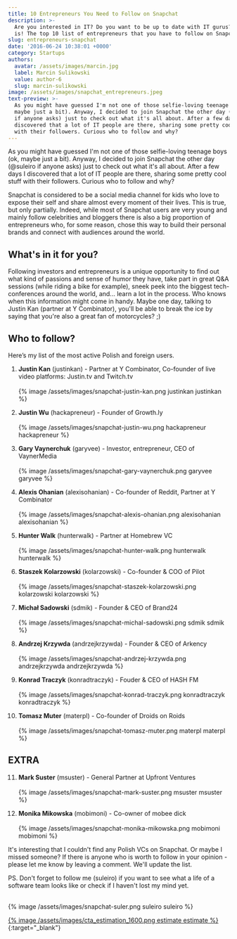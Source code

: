 ```yaml
---
title: 10 Entrepreneurs You Need to Follow on Snapchat
description: >-
  Are you interested in IT? Do you want to be up to date with IT gurus? Here it
  is! The top 10 list of entrepreneurs that you have to follow on Snapchat!
slug: entrepreneurs-snapchat
date: '2016-06-24 10:38:01 +0000'
category: Startups
authors:
  avatar: /assets/images/marcin.jpg
  label: Marcin Sulikowski
  value: author-6
  slug: marcin-sulikowski
image: /assets/images/snapchat_entrepreneurs.jpeg
text-preview: >-
  As you might have guessed I'm not one of those selfie-loving teenage boys (ok,
  maybe just a bit). Anyway, I decided to join Snapchat the other day (@suleiro
  if anyone asks) just to check out what it's all about. After a few days I
  discovered that a lot of IT people are there, sharing some pretty cool stuff
  with their followers. Curious who to follow and why?
---
```

As you might have guessed I'm not one of those selfie-loving teenage boys (ok, maybe just a bit). Anyway, I decided to join Snapchat the other day (@suleiro if anyone asks) just to check out what it's all about. After a few days I discovered that a lot of IT people are there, sharing some pretty cool stuff with their followers. Curious who to follow and why?

Snapchat is considered to be a social media channel for kids who love to expose their self and share almost every moment of their lives. This is true, but only partially. Indeed, while most of Snapchat users are very young and mainly follow celebrities and bloggers there is also a big proportion of entrepreneurs who, for some reason, chose this way to build their personal brands and connect with audiences around the world.

## What's in it for you?

Following investors and entrepreneurs is a unique opportunity to find out what kind of passions and sense of humor they have, take part in great Q&A sessions (while riding a bike for example), sneek peek into the biggest tech-conferences around the world, and... learn a lot in the process. Who knows when this information might come in handy. Maybe one day, talking to Justin Kan (partner at Y Combinator), you'll be able to break the ice by saying that you're also a great fan of motorcycles? ;)

## Who to follow?

Here’s my list of the most active Polish and foreign users.

1. **Justin Kan** (justinkan) - Partner at Y Combinator, Co-founder of live video platforms: Justin.tv and Twitch.tv
    <br><br>
    {% image /assets/images/snapchat-justin-kan.png justinkan justinkan %}

2. **Justin Wu** (hackapreneur) - Founder of Growth.ly
    <br><br>
    {% image /assets/images/snapchat-justin-wu.png hackapreneur hackapreneur %}

3. **Gary Vaynerchuk** (garyvee) - Investor, entrepreneur, CEO of VaynerMedia
    <br><br>
    {% image /assets/images/snapchat-gary-vaynerchuk.png garyvee garyvee %}

4. **Alexis Ohanian** (alexisohanian) - Co-founder of Reddit, Partner at Y Combinator
    <br><br>
    {% image /assets/images/snapchat-alexis-ohanian.png alexisohanian alexisohanian %}

5. **Hunter Walk** (hunterwalk) - Partner at Homebrew VC
    <br><br>
    {% image /assets/images/snapchat-hunter-walk.png hunterwalk hunterwalk %}

6. **Staszek Kolarzowski** (kolarzowski) - Co-founder & COO of Pilot
    <br><br>
    {% image /assets/images/snapchat-staszek-kolarzowski.png kolarzowski kolarzowski %}

7. **Michał Sadowski** (sdmik) - Founder & CEO of Brand24
    <br><br>
    {% image /assets/images/snapchat-michal-sadowski.png sdmik sdmik %}

8. **Andrzej Krzywda** (andrzejkrzywda) - Founder & CEO of Arkency
    <br><br>
    {% image /assets/images/snapchat-andrzej-krzywda.png andrzejkrzywda andrzejkrzywda %}

9. **Konrad Traczyk** (konradtraczyk) - Fouder & CEO of HASH FM
    <br><br>
    {% image /assets/images/snapchat-konrad-traczyk.png konradtraczyk konradtraczyk %}

10. **Tomasz Muter** (materpl) - Co-founder of Droids on Roids
    <br><br>
    {% image /assets/images/snapchat-tomasz-muter.png materpl materpl %}

## EXTRA

11. **Mark Suster** (msuster) - General Partner at Upfront Ventures
    <br><br>
    {% image /assets/images/snapchat-mark-suster.png msuster msuster %}

12. **Monika Mikowska** (mobimoni) - Co-owner of mobee dick
    <br><br>
    {% image /assets/images/snapchat-monika-mikowska.png mobimoni mobimoni %}

It's interesting that I couldn't find any Polish VCs on Snapchat. Or maybe I missed someone? If there is anyone who is worth to follow in your opinion - please let me know by leaving a comment. We'll update the list.

PS. Don't forget to follow me (suleiro) if you want to see what a life of a software team looks like or check if I haven't lost my mind yet.

<br>
{% image /assets/images/snapchat-suler.png suleiro suleiro %}

[{% image /assets/images/cta_estimation_1600.png estimate estimate %}](https://naturaily.com/get-an-estimate){:target="_blank"}
